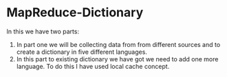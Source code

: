 # MapReduce-Dictionary
In this we have two parts:
  1. In part one we will be collecting data from from different sources and to create a dictionary in five different languages.
  2. In this part to existing dictionary we have got we need to add one more language. To do this I have used local cache concept.
